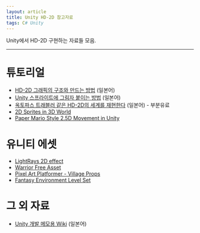 ```yaml
---
layout: article
title: Unity HD-2D 참고자료
tags: C# Unity
---
```


Unity에서 HD-2D 구현하는 자료들 모음.

<!-- more -->

---


# 튜토리얼
* [HD-2D 그래픽의 구조와 만드는 방법](https://www.youtube.com/watch?v=YGY6p-cnb08) (일본어)
* [Unity 스프라이트에 그림자 붙이는 방법](https://sleepygamersmemo.blogspot.com/2017/07/unity-sprites-shadow.html) (일본어)
* [옥토파스 트래블러 같은 HD-2D의 세계를 재현한다](https://note.com/game_shiori/n/n8e3870afb515) (일본어) - 부분유료
* [2D Sprites in 3D World](https://www.youtube.com/watch?v=FjJJ_I9zqJo)
* [Paper Mario Style 2.5D Movement in Unity](https://www.youtube.com/watch?v=6obBCWLH1GI)


# 유니티 에셋
* [LightRays 2D effect](https://assetstore.unity.com/packages/vfx/shaders/lightrays-2d-effect-103506)
* [Warrior Free Asset](https://assetstore.unity.com/packages/2d/characters/warrior-free-asset-195707)
* [Pixel Art Platformer - Village Props](https://assetstore.unity.com/packages/2d/environments/pixel-art-platformer-village-props-166114)
* [Fantasy Environment Level Set](https://assetstore.unity.com/packages/3d/environments/fantasy/fantasy-environment-level-set-18598)

# 그 외 자료
* [Unity 개발 메모용 Wiki](https://seesaawiki.jp/mod_memo/d/HD-2D%C9%F7%B0%EC%BB%FE%A5%E1%A5%E2) (일본어)

